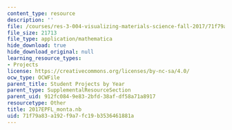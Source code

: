 ```yaml
---
content_type: resource
description: ''
file: /courses/res-3-004-visualizing-materials-science-fall-2017/71f79a83a192f9a7fc19b3536461881a_2017EPFL_monta.nb
file_size: 21713
file_type: application/mathematica
hide_download: true
hide_download_original: null
learning_resource_types:
- Projects
license: https://creativecommons.org/licenses/by-nc-sa/4.0/
ocw_type: OCWFile
parent_title: Student Projects by Year
parent_type: SupplementalResourceSection
parent_uid: 912fc084-9e83-2bfd-38af-df58a71a8917
resourcetype: Other
title: 2017EPFL_monta.nb
uid: 71f79a83-a192-f9a7-fc19-b3536461881a
---
```

